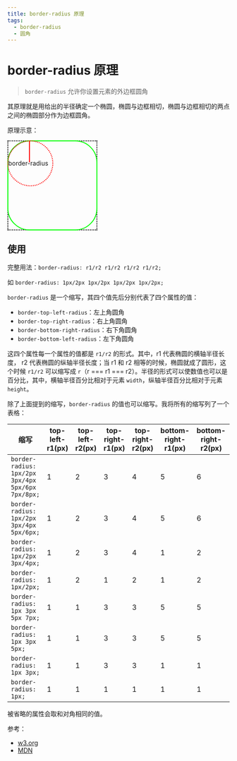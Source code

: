 ```yaml
---
title: border-radius 原理
tags:
  - border-radius
  - 圆角
---
```


# border-radius 原理

> `border-radius` 允许你设置元素的外边框圆角

其原理就是用给出的半径确定一个椭圆，椭圆与边框相切，椭圆与边框相切的两点之间的椭圆部分作为边框圆角。

原理示意：

<div class="border-radius-container">
  <div class="rec"></div>
  <div class="round"></div>
  <div class="ellipse">border-radius</div>
  <div class="line"></div>
</div>
<style lang="stylus">
.border-radius-container {
  position: relative;
  width: 200px;
  height: 200px;
}
.border-radius-container .rec {
  position: absolute;
  width: 200px;
  height: 200px;
  border: 2px dotted #000;
}
.border-radius-container .round {
  position: absolute;
  width: 200px;
  height: 200px;
  border: 2px solid #00ff00;
  border-radius: 50px
}
.border-radius-container .ellipse {
  position: absolute;
  width: 100px;
  height: 100px;
  line-height: 100px;
  font-size: 14px;
  border: 2px dotted #ff0000;
  border-radius: 100px
}
.border-radius-container .line {
  position: absolute;
  width: 2px;
  height: 50px;
  left: 49px;
  background-color: #ff0000;
  line-height: 100px;
  font-size: 14px;
  border-radius: 100px
}
</style>

## 使用

完整用法：`border-radius: r1/r2 r1/r2 r1/r2 r1/r2;`

如 `border-radius: 1px/2px 1px/2px 1px/2px 1px/2px;`

`border-radius` 是一个缩写，其四个值先后分别代表了四个属性的值：

- `border-top-left-radius`：左上角圆角
- `border-top-right-radius`：右上角圆角
- `border-bottom-right-radius`：右下角圆角
- `border-bottom-left-radius`：左下角圆角

这四个属性每一个属性的值都是 `r1/r2` 的形式。其中，r1 代表椭圆的横轴半径长度， r2 代表椭圆的纵轴半径长度；当 r1 和 r2 相等的时候，椭圆就成了圆形，这个时候 `r1/r2` 可以缩写成 `r`（r === r1 === r2）。半径的形式可以使数值也可以是百分比，其中，横轴半径百分比相对于元素 `width`，纵轴半径百分比相对于元素 `height`。

除了上面提到的缩写，`border-radius` 的值也可以缩写。我将所有的缩写列了一个表格：

| 缩写                                              | top-left-r1(px) | top-left-r2(px) | top-right-r1(px) | top-right-r2(px) | bottom-right-r1(px) | bottom-right-r2(px) | bottom-left-r1(px) | bottom-left-r2(px) |
| ------------------------------------------------- | --------------- | --------------- | ---------------- | ---------------- | ------------------- | ------------------- | ------------------ | ------------------ |
| `border-radius: 1px/2px 3px/4px 5px/6px 7px/8px;` | 1               | 2               | 3                | 4                | 5                   | 6                   | 7                  | 8                  |
| `border-radius: 1px/2px 3px/4px 5px/6px;`         | 1               | 2               | 3                | 4                | 5                   | 6                   | 3                  | 4                  |
| `border-radius: 1px/2px 3px/4px;`                 | 1               | 2               | 3                | 4                | 1                   | 2                   | 3                  | 4                  |
| `border-radius: 1px/2px;`                         | 1               | 2               | 1                | 2                | 1                   | 2                   | 1                  | 2                  |
| `border-radius: 1px 3px 5px 7px;`                 | 1               | 1               | 3                | 3                | 5                   | 5                   | 7                  | 7                  |
| `border-radius: 1px 3px 5px;`                     | 1               | 1               | 3                | 3                | 5                   | 5                   | 5                  | 5                  |
| `border-radius: 1px 3px;`                         | 1               | 1               | 3                | 3                | 1                   | 1                   | 3                  | 3                  |
| `border-radius: 1px;`                             | 1               | 1               | 1                | 1                | 1                   | 1                   | 1                  | 1                  |

被省略的属性会取和对角相同的值。

参考：

- [w3.org](https://www.w3.org/TR/css-backgrounds-3/#corners)
- [MDN](https://developer.mozilla.org/zh-CN/docs/Web/CSS/border-radius)
